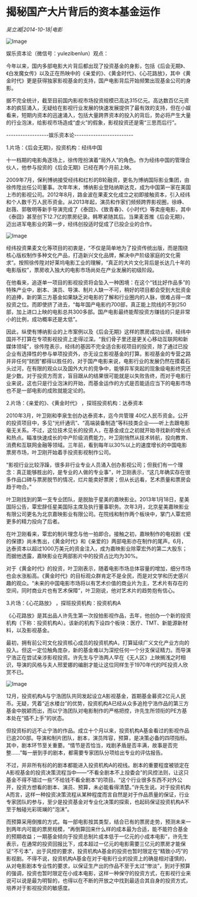 # 揭秘国产大片背后的资本基金运作

*吴立湘|2014-10-18|电影*

![Image](http://p2.pstatp.com/large/pgc-image/15211804791169382fe268f)

娱乐资本论（微信号：yulezibenlun）观点：

今年以来，国内多部电影大片背后都出现了投资基金的身影，包括《后会无期》、《白发魔女传》以及正在热映中的《亲爱的》、《黄金时代》、《心花路放》，其中《黄金时代》更是获得独家影视基金的支持，国产电影背后开始频繁出现基金公司的身影。

据不完全统计，截至目前国内影视市场投资规模已高达315亿元。高达数百亿元资本的疯狂涌入，无疑给在影视行业发展的快速发展提供了最有效的支持，但在小娱看来，短期内资本的迅速涌入，包括大量跨界资本的投入的背后，势必将产生大量的行业泡沫，给影视市场造成“虚火”的假象，影视投资还是需“三思而后行”。

------------------娱乐资本论-------------------------

1.片场：《后会无期》，投资机构：经纬中国

十一档期的电影角逐场上，徐传陞扮演着“局外人”的角色。作为经纬中国的管理合伙人，他参与投资的《后会无期》已经在两个月前上映。

2009年7月，保利博纳接受经纬和红杉的B轮融资，更名为博纳国际影业集团，由徐传陞出任公司董事。次年年末，博纳影业登陆纳斯达克，成为中国第一家在美国上市的影视公司。2012年8月，路金波在果麦文化成立之初即接触资本，引入经纬和个人数千万人民币资金。从2013年起，演员和作家们频频跨界影视圈，徐峥、赵薇、郭敬明等新手导演完成了《泰囧》、《致青春》、《小时代》等卖座电影，其中《泰囧》甚至创下12.7亿的票房纪录。韩寒紧随其后。当果麦首推《后会无期》，迈出进军电影业的第一步，经纬创投适时促成了已投企业的合作。

![Image](http://p2.pstatp.com/large/pgc-image/15211804789811c1286aece)

经纬投资果麦文化等项目的初衷是，“不仅是简单地为了投资传统出版，而是围绕核心版权制作多种文化产品，打造新兴文化品牌，解决中产阶级家庭的文化需求”。按照徐传陞对好莱坞电影工业的理解，“真正的大片文化背后是长达几十年的电影版权”，票房收入独大的电影市场尚处在产业发展的初级阶段。

在他看来，追逐单一项目的影视投资将会坠入一种困境：在这个“钱比好作品多”的特殊产业中，剧本、演员、导演、制片人缺一不可，稍好的项目都会受到大批资金的追捧，新的第三方基金如果缺乏对电影的了解和行业圈内的人脉，很难占得一席投资之位。而即使挤了进去，“每年国产电影约700部，真正能上院线的不到250部，加上进口上映的电影总共300多部。国产电影最终能帮投资方赚钱的只是非常小的比例，成功概率还是太低”。

因此，纵使有博纳影业的上市案例以及《后会无期》这样的票房成功业绩，经纬中国并不打算在专项影视投资上走得过深。“我们骨子里还是更关心移动互联网和新媒体领域”，徐传陞表示，经纬的基因不完全适合影视项目的投资，除了通过已投企业有选择性的参与单项投资外，亦无设立影视基金的打算。影视基金的专营之路并非任何“财团”都得以胜任的，对于国产电影来说，电影行业的发展仍然在摸着石头过河，在有限的观众以及国外大片的竞争中，能够异军突起的现象级电影终究还是少数。对于投资方而言，盲目跟从的结果很可能就是以失败告终，而对于电影行业来说，这也只是行业泡沫的开始，而基金运作的方式是否能适应当下的电影市场也不是一部电影的成败就能定论的。

2.片场：《亲爱的》、《黄金时代》 ，探班投资机构：达泰资本

2010年3月，叶卫刚和李泉生创办达泰资本，迄今共管理 40亿人民币资金。公开的投资项目中，多见“光纤通讯”、“高端装备制造”等科技类企业——听上去跟电影毫无关系。不过，这位技术见长的投资人，在基金成立之初就开始寻找新的增长点和热点。瞄准快速成长的中产阶级消费能力，叶卫刚悄然从技术转航，投向教育、消费和互联网金融等领域。三年前，看到每年以30%以上的速度增长的中国电影票房市场，叶卫刚开始着手投资影视制作公司。

“影视行业比较浮躁，很多非行业专业人员涌入创办影视公司；但我们有一个理念：真正能够胜出的，是专业的人做的专业事”，叶卫刚表示，“这几年确实存在很多作品口碑与票房脱节的情况，烂片能卖好票房；但从长远看，艺术质量和票房会趋于吻合。”

叶卫刚找到的第一支专业团队，是脱胎于星美的嘉映影业。2013年1月18日，星美国际公告，覃宏辞任星美国际主席及执行董事职务。次年3月，北京星美嘉映影业有限公司更名为北京嘉映影业有限公司。在院线和制作两个板块中，掌门人覃宏把更多的精力投向了后者。

在叶卫刚看来，覃宏的制片理念与他一拍即合。接触之初，嘉映制作的电视剧《爱的保镖》尚未售出，《黄金时代》和《亲爱的》两部电影亦在制作的尾声。6月，达泰资本以超过1000万美元的资金注入，成为嘉映影业除覃宏外的第二大股东；而据他透露，嘉映影业在两部影片中的投资占比均为30%。

对于《黄金时代》的投资，叶卫刚表示，随着电影市场总体容量的增加，细分市场也会水涨船高。《黄金时代》的目标观众群肯定不是全民，而是对文学和历史感兴趣的观众。“未来的中国电影市场将以有艺术价值的商业片为主，艺术片有存在的空间，同时商业片也有艺术保障”，叶卫刚说，他对艺术片的趋势抱有信心。

3.片场：《心花路放》 ，探班投资机构：投资机构A

《心花路放》是其出品人许先生第一次投拍影视作品，去年，他创办一个新的投资机构（下称：投资机构A）。该新的机构下设四个板块：医疗、TMT、新能源新材料，以及影视基金。

最初，拥有前公司文化投资核心成员的投资机构A，打算延续广义文化产业方向的投入。但这一定位触角庞杂，新的基金难以为深挖任何一个分支保证精力。而导演宁浩正在尝试亲涉影视投资。许先生与宁浩两人早在《无人区》上映搁浅之时相识，导演的风格与夫人邢爱娜的编剧才能让这位同样生于1970年代的PE投资人欣赏不已。

![Image](http://p2.pstatp.com/large/pgc-image/1521180479002d10a657baf)

12月，投资机构A与宁浩团队共同发起设立A影视基金，首期基金募资2亿元人民币。无疑，凭着“近水楼台”的优势，投资机构A已经从众多追抢宁浩作品的第三方基金中脱颖而出，而以宁浩团队对电影制作的严格把控，许先生所领衔的PE方基本处在“插不上手”的状态。

但投资标的远不止宁浩的作品。成立十个月以来，投资机构A基金看过的影视作品已逾200部。导演和制片团队，剧本，演员阵容，预算，是决策必备的四项指标。其中，剧本环节至关重要。“情节是否恰当，戏剧矛盾是否丰满，故事是否完整……”每一册到手的剧本，都需要专家团队分项给出专业的评估报告。

不过，并非所有标的的剧本都能进入投资机构A的视线。剧本的重要程度被锁定在A影视基金的投资决策流程当中——“不看全剧本不上投委会”的风控法则，让这只基金不得不错过一些“不给钱不看全剧本”的项目。“这个行业很多东西不对外公开，投资方想看的剧本、演员、预算，未必能看得清楚。”许先生说。对于投资机构A而言，这样一种投资决策流程从某种程度而言自然是对于作品质量的保证，行业专家团队的参与，至少是投资基金对专业化决策的探索，也起码保证投资机构A不至于触碰光彩斑斓的“泡沫”。

而预算采用倒推的方式。每一部电影按其类型，结合已有的票房走势，预测未来一到两年内可能的票房规模，“再倒算回来什么样的成本最为合适，能不能符合基金的预期收益；一期基金倾向于投资总制片成本低于一亿元的小成本电影”，许先生表示，在通常的投资回报比下，成本超过一亿元的电影需要三亿元的票房才能保证“不亏本”，出于风控的要求，投资机构A基金的投资也暂时限定在“精致小巧”的影视剧。不得不说，投资机构A基金在对于电影行业的投资上的确是相对谨慎的，从对电影剧本专业性的要求，以保证生产出的作品不至于太过“惨淡”，到对于预算的强调，投资也暂时限定在小成本电影，这样一种保守的投资方式，在影视行业来说可以说是最为明智的，也得以在不断的开放之中找到最适合其自身的投资方式，培养对于影视投资的敏感度。

